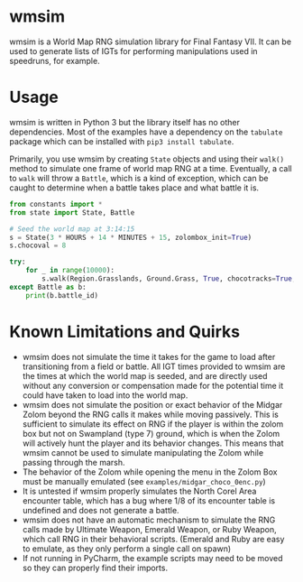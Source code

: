 # wmsim

wmsim is a World Map RNG simulation library for Final Fantasy VII.
It can be used to generate lists of IGTs for performing manipulations used in speedruns, for example.

# Usage

wmsim is written in Python 3 but the library itself has no other dependencies.
Most of the examples have a dependency on the `tabulate` package which can be installed with `pip3 install tabulate`.

Primarily, you use wmsim by creating `State` objects and using their `walk()` method to simulate one frame
of world map RNG at a time. Eventually, a call to `walk` will throw a `Battle`, which is a kind of exception,
which can be caught to determine when a battle takes place and what battle it is.

```python
from constants import *
from state import State, Battle

# Seed the world map at 3:14:15
s = State(3 * HOURS + 14 * MINUTES + 15, zolombox_init=True)
s.chocoval = 8

try:
    for _ in range(10000):
        s.walk(Region.Grasslands, Ground.Grass, True, chocotracks=True, zolombox=True)
except Battle as b:
    print(b.battle_id)
```

# Known Limitations and Quirks

- wmsim does not simulate the time it takes for the game to load after transitioning from a field or battle.
All IGT times provided to wmsim are the times at which the world map is seeded, and are directly used without
any conversion or compensation made for the potential time it could have taken to load into the world map.
- wmsim does not simulate the position or exact behavior of the Midgar Zolom beyond the RNG calls it makes
while moving passively. This is sufficient to simulate its effect on RNG if the player is within the zolom box
but not on Swampland (type 7) ground, which is when the Zolom will actively hunt the player and its behavior
changes. This means that wmsim cannot be used to simulate manipulating the Zolom while passing through the marsh.
- The behavior of the Zolom while opening the menu in the Zolom Box must be manually emulated
(see `examples/midgar_choco_0enc.py`)
- It is untested if wmsim properly simulates the North Corel Area encounter table, which has a bug where 1/8 of 
its encounter table is undefined and does not generate a battle.
- wmsim does not have an automatic mechanism to simulate the RNG calls made by 
Ultimate Weapon, Emerald Weapon, or Ruby Weapon, which call RNG in their behavioral scripts.
(Emerald and Ruby are easy to emulate, as they only perform a single call on spawn)
- If not running in PyCharm, the example scripts may need to be moved so they can properly find their imports.
